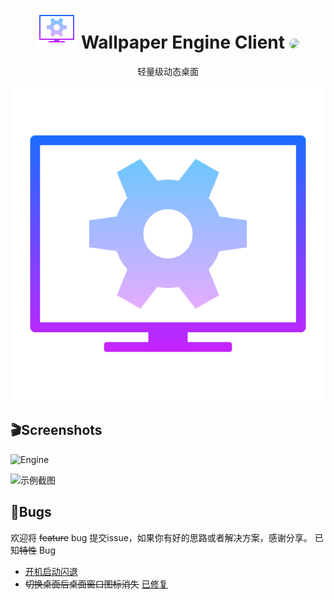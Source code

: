 <h1 align="center"><img src="icons/icons8-wallpaper-engine-64.png"> Wallpaper Engine Client <img src="https://avatars1.githubusercontent.com/u/46275725?s=60&u=015218e23b2de9165278766fe237a90055bbf9f6" style="border-radius:50%"></h1>
<p align="center">轻量级动态桌面 </p>

![Wallpaper Engine Client](icons/icons8-wallpaper-engine-512.png)



## 🎬Screenshots

![Engine](https://i.loli.net/2020/12/22/HinbZmfEPza4DKo.png)

![示例截图](https://i.loli.net/2020/12/21/DcvEdBojpsUMF1W.png)



## :bug:Bugs

欢迎将 <del>feature</del> bug 提交issue，如果你有好的思路或者解决方案，感谢分享。
已知<del>特性</del> Bug

- [开机启动闪退](https://github.com/thatboy-echo/WallpaperEngineClient/issues/1)
- <del>切换桌面后桌面窗口图标消失</del> [已修复](https://github.com/thatboy-echo/WallpaperEngineClient/commit/b86a4bd30728a3e879073ab73c08499fe4525a14)
